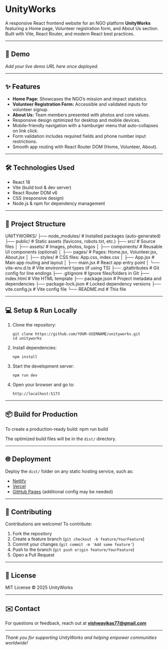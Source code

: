 # UnityWorks

A responsive React frontend website for an NGO platform **UnityWorks** featuring a Home page, Volunteer registration form, and About Us section.  
Built with Vite, React Router, and modern React best practices.

---

## 🚀 Demo

*Add your live demo URL here once deployed.*

---

## ✨ Features

- **Home Page:** Showcases the NGO’s mission and impact statistics.  
- **Volunteer Registration Form:** Accessible and validated inputs for volunteer signup.  
- **About Us:** Team members presented with photos and core values.  
- Responsive design optimized for desktop and mobile devices.  
- Mobile-friendly navigation with a hamburger menu that auto-collapses on link click.  
- Form validation includes required fields and phone number input restrictions.  
- Smooth app routing with React Router DOM (Home, Volunteer, About).

---

## 🛠 Technologies Used

- React 18  
- Vite (build tool & dev server)  
- React Router DOM v6  
- CSS (responsive design)  
- Node.js & npm for dependency management

---

## 📁 Project Structure

UNITYWORKS/
├── node_modules/ # Installed packages (auto-generated)
├── public/ # Static assets (favicons, robots.txt, etc.)
├── src/ # Source files
│ ├── assets/ # Images, photos, logos
│ ├── components/ # Reusable UI components (optional)
│ ├── pages/ # Pages: Home.jsx, Volunteer.jsx, About.jsx
│ ├── styles/ # CSS files: App.css, index.css
│ ├── App.jsx # Main app routing and layout
│ ├── main.jsx # React app entry point
│ └── vite-env.d.ts # Vite environment types (if using TS)
├── .gitattributes # Git config for line endings
├── .gitignore # Ignore files/folders in Git
├── index.html # Vite HTML template
├── package.json # Project metadata and dependencies
├── package-lock.json # Locked dependency versions
├── vite.config.js # Vite config file
└── README.md # This file


---

## 💻 Setup & Run Locally

1. Clone the repository:

    ```
    git clone https://github.com/YOUR-USERNAME/unityworks.git
    cd unityworks
    ```

2. Install dependencies:

    ```
    npm install
    ```

3. Start the development server:

    ```
    npm run dev
    ```

4. Open your browser and go to:

    ```
    http://localhost:5173
    ```

---

## 📦 Build for Production

To create a production-ready build:
npm run build


The optimized build files will be in the `dist/` directory.

---

## 🌐 Deployment

Deploy the `dist/` folder on any static hosting service, such as:

- [Netlify](https://www.netlify.com)
- [Vercel](https://vercel.com)
- [GitHub Pages](https://pages.github.com) (additional config may be needed)

---

## 🤝 Contributing

Contributions are welcome! To contribute:

1. Fork the repository  
2. Create a feature branch (`git checkout -b feature/YourFeature`)  
3. Commit your changes (`git commit -m 'Add some feature'`)  
4. Push to the branch (`git push origin feature/YourFeature`)  
5. Open a Pull Request

---

## 📄 License

MIT License © 2025 UnityWorks

---

## ✉️ Contact

For questions or feedback, reach out at **vishwavikas77@gmail.com**

---

*Thank you for supporting UnityWorks and helping empower communities worldwide!*


